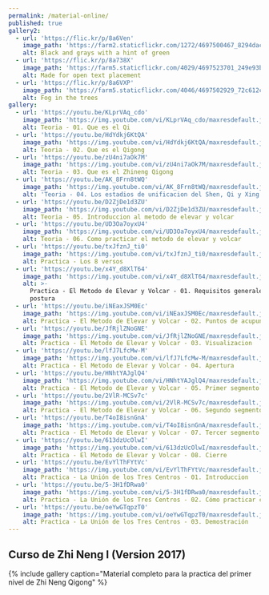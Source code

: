 ```yaml
---
permalink: /material-online/
published: true
gallery2:
  - url: 'https://flic.kr/p/8a6Ven'
    image_path: 'https://farm2.staticflickr.com/1272/4697500467_8294dac099_q.jpg'
    alt: Black and grays with a hint of green
  - url: 'https://flic.kr/p/8a738X'
    image_path: 'https://farm5.staticflickr.com/4029/4697523701_249e93ba23_q.jpg'
    alt: Made for open text placement
  - url: 'https://flic.kr/p/8a6VXP'
    image_path: 'https://farm5.staticflickr.com/4046/4697502929_72c612c636_q.jpg'
    alt: Fog in the trees
gallery:
  - url: 'https://youtu.be/KLprVAq_cdo'
    image_path: 'https://img.youtube.com/vi/KLprVAq_cdo/maxresdefault.jpg'
    alt: Teoria - 01. Que es el Qi
  - url: 'https://youtu.be/HdYdkj6KtQA'
    image_path: 'https://img.youtube.com/vi/HdYdkj6KtQA/maxresdefault.jpg'
    alt: Teoria - 02. Que es el Qigong
  - url: 'https://youtu.be/zU4ni7aOk7M'
    image_path: 'https://img.youtube.com/vi/zU4ni7aOk7M/maxresdefault.jpg'
    alt: Teoria - 03. Que es el Zhineng Qigong
  - url: 'https://youtu.be/AK_8Frn8tWQ'
    image_path: 'https://img.youtube.com/vi/AK_8Frn8tWQ/maxresdefault.jpg'
    alt: 'Teoria - 04. Los estadios de unificacion del Shen, Qi y Xing'
  - url: 'https://youtu.be/D2ZjDe1d3ZU'
    image_path: 'https://img.youtube.com/vi/D2ZjDe1d3ZU/maxresdefault.jpg'
    alt: Teoria - 05. Introduccion al metodo de elevar y volcar
  - url: 'https://youtu.be/UD3Oa7oyxU4'
    image_path: 'https://img.youtube.com/vi/UD3Oa7oyxU4/maxresdefault.jpg'
    alt: Teoria - 06. Como practicar el metodo de elevar y volcar
  - url: 'https://youtu.be/txJfznJ_ti0'
    image_path: 'https://img.youtube.com/vi/txJfznJ_ti0/maxresdefault.jpg'
    alt: Practica - Los 8 versos
  - url: 'https://youtu.be/x4Y_d8XlT64'
    image_path: 'https://img.youtube.com/vi/x4Y_d8XlT64/maxresdefault.jpg'
    alt: >-
      Practica - El Metodo de Elevar y Volcar - 01. Requisitos generales de
      postura
  - url: 'https://youtu.be/iNEaxJSM0Ec'
    image_path: 'https://img.youtube.com/vi/iNEaxJSM0Ec/maxresdefault.jpg'
    alt: Practica - El Metodo de Elevar y Volcar - 02. Puntos de acupuntura
  - url: 'https://youtu.be/JfRjlZNoGNE'
    image_path: 'https://img.youtube.com/vi/JfRjlZNoGNE/maxresdefault.jpg'
    alt: Practica - El Metodo de Elevar y Volcar - 03. Visualizacion
  - url: 'https://youtu.be/lfJ7LfcMw-M'
    image_path: 'https://img.youtube.com/vi/lfJ7LfcMw-M/maxresdefault.jpg'
    alt: Practica - El Metodo de Elevar y Volcar - 04. Apertura
  - url: 'https://youtu.be/HNhtYAJglQ4'
    image_path: 'https://img.youtube.com/vi/HNhtYAJglQ4/maxresdefault.jpg'
    alt: Practica - El Metodo de Elevar y Volcar - 05. Primer segmento
  - url: 'https://youtu.be/2VlR-MCSv7c'
    image_path: 'https://img.youtube.com/vi/2VlR-MCSv7c/maxresdefault.jpg'
    alt: Practica - El Metodo de Elevar y Volcar - 06. Segundo segmento
  - url: 'https://youtu.be/T4oI8isnGnA'
    image_path: 'https://img.youtube.com/vi/T4oI8isnGnA/maxresdefault.jpg'
    alt: Practica - El Metodo de Elevar y Volcar - 07. Tercer segmento
  - url: 'https://youtu.be/613dzUcOlwI'
    image_path: 'https://img.youtube.com/vi/613dzUcOlwI/maxresdefault.jpg'
    alt: Practica - El Metodo de Elevar y Volcar - 08. Cierre
  - url: 'https://youtu.be/EvYlThFYtVc'
    image_path: 'https://img.youtube.com/vi/EvYlThFYtVc/maxresdefault.jpg'
    alt: Practica - La Unión de los Tres Centros - 01. Introduccion
  - url: 'https://youtu.be/5-3H1fDRwa0'
    image_path: 'https://img.youtube.com/vi/5-3H1fDRwa0/maxresdefault.jpg'
    alt: Practica - La Unión de los Tres Centros - 02. Cómo practicar correctamente
  - url: 'https://youtu.be/oeYwGTqpzT0'
    image_path: 'https://img.youtube.com/vi/oeYwGTqpzT0/maxresdefault.jpg'
    alt: Practica - La Unión de los Tres Centros - 03. Demostración
---
```


## Curso de Zhi Neng I (Version 2017)
{% include gallery caption="Material completo para la practica del primer nivel de Zhi Neng Qigong" %}
